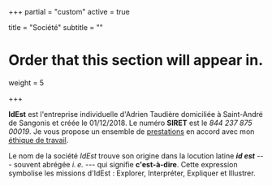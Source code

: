 +++
partial = "custom"
active = true

title = "Société"
subtitle = ""

# Order that this section will appear in.
weight = 5

+++

**IdEst** est l'entreprise individuelle d'Adrien Taudière domiciliée à Saint-André de Sangonis et créée le 01/12/2018.
Le numéro **SIRET** est le *844 237 875 00019*. Je vous propose un ensemble de [prestations](/offres/#offres) en accord avec mon [éthique de travail](/manifeste/).

Le nom de la société *IdEst* trouve son origine dans la locution latine ***id est*** <sup><a href="https://fr.wikipedia.org/wiki/Id_est"><i class="fab fa-wikipedia-w" style="font-size: 0.5rem;"></i> </a></sup> --- souvent abrégée *i. e.* --- qui signifie **c'est-à-dire**. Cette expression symbolise les missions d'IdEst : Explorer, Interpréter, Expliquer et Illustrer.